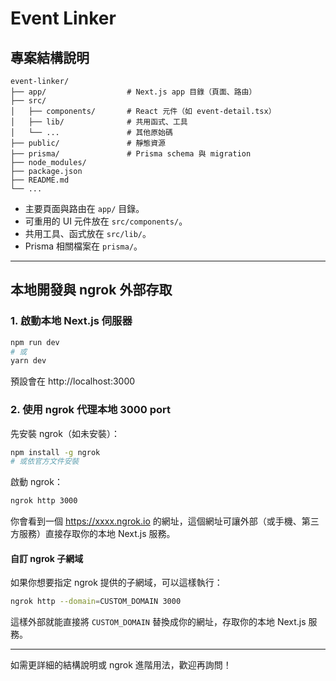 # Event Linker

## 專案結構說明

```
event-linker/
├── app/                  # Next.js app 目錄（頁面、路由）
├── src/
│   ├── components/       # React 元件（如 event-detail.tsx）
│   ├── lib/              # 共用函式、工具
│   └── ...               # 其他原始碼
├── public/               # 靜態資源
├── prisma/               # Prisma schema 與 migration
├── node_modules/
├── package.json
├── README.md
└── ...
```

- 主要頁面與路由在 `app/` 目錄。
- 可重用的 UI 元件放在 `src/components/`。
- 共用工具、函式放在 `src/lib/`。
- Prisma 相關檔案在 `prisma/`。

---

## 本地開發與 ngrok 外部存取

### 1. 啟動本地 Next.js 伺服器

```bash
npm run dev
# 或
yarn dev
```

預設會在 http://localhost:3000

### 2. 使用 ngrok 代理本地 3000 port

先安裝 ngrok（如未安裝）：

```bash
npm install -g ngrok
# 或依官方文件安裝
```

啟動 ngrok：

```bash
ngrok http 3000
```

你會看到一個 https://xxxx.ngrok.io 的網址，這個網址可讓外部（或手機、第三方服務）直接存取你的本地 Next.js 服務。

#### 自訂 ngrok 子網域

如果你想要指定 ngrok 提供的子網域，可以這樣執行：

```bash
ngrok http --domain=CUSTOM_DOMAIN 3000
```

這樣外部就能直接將 `CUSTOM_DOMAIN` 替換成你的網址，存取你的本地 Next.js 服務。

---

如需更詳細的結構說明或 ngrok 進階用法，歡迎再詢問！
